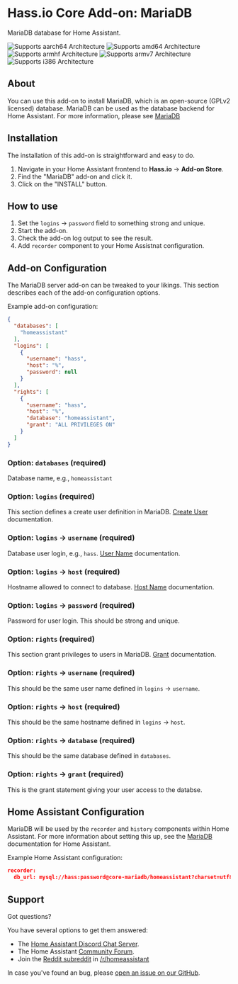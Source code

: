 # Hass.io Core Add-on: MariaDB

MariaDB database for Home Assistant.

![Supports aarch64 Architecture][aarch64-shield] ![Supports amd64 Architecture][amd64-shield] ![Supports armhf Architecture][armhf-shield] ![Supports armv7 Architecture][armv7-shield] ![Supports i386 Architecture][i386-shield]

## About

You can use this add-on to install MariaDB, which is an open-source (GPLv2 licensed) database.  MariaDB can be used as the database backend for Home Assistant. For more information, please see [MariaDB][mariadb]

## Installation

The installation of this add-on is straightforward and easy to do.

1. Navigate in your Home Assistant frontend to **Hass.io** -> **Add-on Store**.
1. Find the "MariaDB" add-on and click it.
1. Click on the "INSTALL" button.

## How to use

1. Set the `logins` -> `password` field to something strong and unique.
1. Start the add-on.
1. Check the add-on log output to see the result.
1. Add `recorder` component to your Home Assistnat configuration.

## Add-on Configuration

The MariaDB server add-on can be tweaked to your likings. This section
describes each of the add-on configuration options.

Example add-on configuration:

```json
{
  "databases": [
    "homeassistant"
  ],
  "logins": [
    {
      "username": "hass",
      "host": "%",
      "password": null
    }
  ],
  "rights": [
    {
      "username": "hass",
      "host": "%",
      "database": "homeassistant",
      "grant": "ALL PRIVILEGES ON"
    }
  ]
}
```

### Option: `databases` (required)

Database name, e.g., `homeassistant`

### Option: `logins` (required)

This section defines a create user definition in MariaDB. [Create User][createuser] documentation.

### Option: `logins` -> `username` (required)

Database user login, e.g., `hass`. [User Name][username] documentation.

### Option: `logins` -> `host` (required)

Hostname allowed to connect to database. [Host Name][hostname] documentation.

### Option: `logins` -> `password` (required)

Password for user login. This should be strong and unique.

### Option: `rights` (required)

This section grant privileges to users in MariaDB. [Grant][grant] documentation.

### Option: `rights` -> `username` (required)

This should be the same user name defined in `logins` -> `username`.

### Option: `rights` -> `host` (required)

This should be the same hostname defined in `logins` -> `host`.

### Option: `rights` -> `database` (required)

This should be the same database defined in `databases`.

### Option: `rights` -> `grant` (required)

This is the grant statement giving your user access to the databse.

## Home Assistant Configuration

MariaDB will be used by the `recorder` and `history` components within Home Assistant.  For more information about setting this up, see the [MariaDB][mariadb-hass] documentation for Home Assistant. 

Example Home Assistant configuration:

```json
recorder:
  db_url: mysql://hass:password@core-mariadb/homeassistant?charset=utf8
```

## Support

Got questions?

You have several options to get them answered:

- The [Home Assistant Discord Chat Server][discord].
- The Home Assistant [Community Forum][forum].
- Join the [Reddit subreddit][reddit] in [/r/homeassistant][reddit]

In case you've found an bug, please [open an issue on our GitHub][issue].

[aarch64-shield]: https://img.shields.io/badge/aarch64-yes-green.svg
[amd64-shield]: https://img.shields.io/badge/amd64-yes-green.svg
[armhf-shield]: https://img.shields.io/badge/armhf-yes-green.svg
[armv7-shield]: https://img.shields.io/badge/armv7-yes-green.svg
[mariadb]: https://mariadb.com
[createuser]: https://mariadb.com/kb/en/library/create-user
[username]: https://mariadb.com/kb/en/library/create-user/#user-name-component
[hostname]: https://mariadb.com/kb/en/library/create-user/#host-name-component
[grant]: https://mariadb.com/kb/en/library/grant
[mariadb-hass]: https://www.home-assistant.io/addons/mariadb
[discord]: https://discord.gg/c5DvZ4e
[forum]: https://community.home-assistant.io
[i386-shield]: https://img.shields.io/badge/i386-yes-green.svg
[issue]: https://github.com/home-assistant/hassio-addons/issues
[reddit]: https://reddit.com/r/homeassistant
[repository]: https://github.com/hassio-addons/repository
